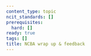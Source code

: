 ```yaml
---
content_type: topic
ncit_standards: []
prerequisites:
  hard: []
ready: true
tags: []
title: NCBA wrap up & feedback
---
```

